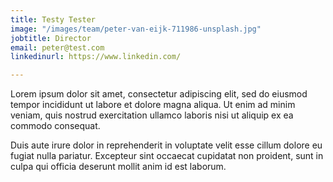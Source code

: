 ```yaml
---
title: Testy Tester
image: "/images/team/peter-van-eijk-711986-unsplash.jpg"
jobtitle: Director
email: peter@test.com
linkedinurl: https://www.linkedin.com/

---
```

Lorem ipsum dolor sit amet, consectetur adipiscing elit, sed do eiusmod tempor incididunt ut labore et dolore magna aliqua. Ut enim ad minim veniam, quis nostrud exercitation ullamco laboris nisi ut aliquip ex ea commodo consequat.

Duis aute irure dolor in reprehenderit in voluptate velit esse cillum dolore eu fugiat nulla pariatur. Excepteur sint occaecat cupidatat non proident, sunt in culpa qui officia deserunt mollit anim id est laborum.